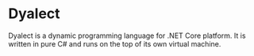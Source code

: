 # Dyalect

Dyalect is a dynamic programming language for .NET Core platform. It is written in pure C#
and runs on the top of its own virtual machine.
